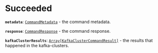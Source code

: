 # Succeeded

**`metadata`**: [`CommandMetadata`](CommandMetadata.md) - the command metadata.

**`response`**: [`CommandResponse`](CommandResponse.md) - the command response.

**`kafkaClusterResults`**: [`Array[KafkaClusterCommandResult]`](KafkaClusterCommandResult.md) - the results that happened in the kafka-clusters.
